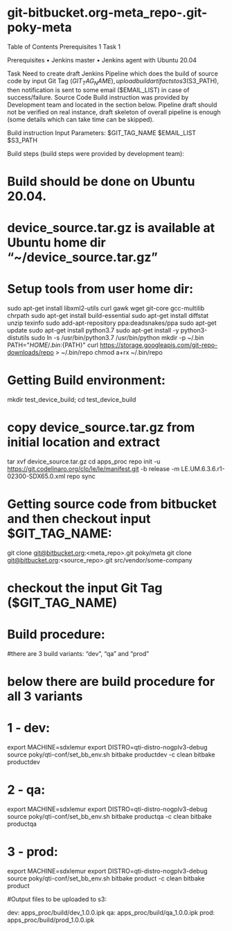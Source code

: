 # git-bitbucket.org-meta_repo-.git-poky-meta
Table of Contents
Prerequisites	1
Task	1

Prerequisites
•	Jenkins master
•	Jenkins agent with Ubuntu 20.04

Task
Need to create draft Jenkins Pipeline which does the build of source code by input Git Tag ($GIT_TAG_NAME), upload build artifacts to s3 ($S3_PATH), then notification is sent to some email ($EMAIL_LIST) in case of success/failure.
Source Code Build instruction was provided by Development team and located in the section below.
Pipeline draft should not be verified on real instance, draft skeleton of overall pipeline is enough (some details which can take time can be skipped).

Build instruction
Input Parameters:
$GIT_TAG_NAME
$EMAIL_LIST
$S3_PATH

Build steps (build steps were provided by development team): 

# Build should be done on Ubuntu 20.04.
# device_source.tar.gz is available at Ubuntu home dir “~/device_source.tar.gz”

# Setup tools from user home dir:
sudo apt-get install libxml2-utils curl gawk wget git-core gcc-multilib chrpath
sudo apt-get install build-essential
sudo apt-get install diffstat unzip texinfo
sudo add-apt-repository ppa:deadsnakes/ppa
sudo apt-get update
sudo apt-get install python3.7
sudo apt-get install -y python3-distutils
sudo ln -s /usr/bin/python3.7 /usr/bin/python
mkdir -p ~/.bin
PATH="${HOME}/.bin:${PATH}"
curl https://storage.googleapis.com/git-repo-downloads/repo > ~/.bin/repo
chmod a+rx ~/.bin/repo
 

# Getting Build environment:

mkdir test_device_build; cd test_device_build
# copy device_source.tar.gz from initial location and extract
tar xvf device_source.tar.gz
cd apps_proc
repo init -u https://git.codelinaro.org/clo/le/le/manifest.git  -b release -m LE.UM.6.3.6.r1-02300-SDX65.0.xml
repo sync

# Getting source code from bitbucket and then checkout input $GIT_TAG_NAME:

git clone git@bitbucket.org:<meta_repo>.git poky/meta
git clone git@bitbucket.org:<source_repo>.git src/vendor/some-company
 
# checkout the input Git Tag ($GIT_TAG_NAME)
<commands were not provided by develop team>

# Build procedure:

#there are 3 build variants: “dev”, “qa” and “prod”
# below there are build procedure for all 3 variants

# 1 - dev:

export MACHINE=sdxlemur
export DISTRO=qti-distro-nogplv3-debug
source poky/qti-conf/set_bb_env.sh
bitbake productdev -c clean
bitbake productdev

# 2 - qa:
export MACHINE=sdxlemur
export DISTRO=qti-distro-nogplv3-debug
source poky/qti-conf/set_bb_env.sh
bitbake productqa -c clean
bitbake productqa

# 3 - prod:

export MACHINE=sdxlemur
export DISTRO=qti-distro-nogplv3-debug
source poky/qti-conf/set_bb_env.sh
bitbake product -c clean
bitbake product
 
#Output files to be uploaded to s3:

dev: apps_proc/build/dev_1.0.0.ipk
qa: apps_proc/build/qa_1.0.0.ipk
prod: apps_proc/build/prod_1.0.0.ipk
